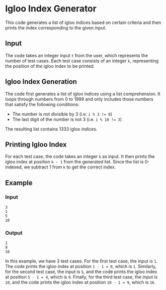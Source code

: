 # Igloo Index Generator

This code generates a list of igloo indices based on certain criteria and then prints the index corresponding to the given input.

## Input

The code takes an integer input `t` from the user, which represents the number of test cases. Each test case consists of an integer `k`, representing the position of the igloo index to be printed.

## Igloo Index Generation

The code first generates a list of igloo indices using a list comprehension. It loops through numbers from 0 to 1999 and only includes those numbers that satisfy the following conditions:
- The number is not divisible by 3 (i.e. `i % 3 != 0`)
- The last digit of the number is not 3 (i.e. `i % 10 != 3`)

The resulting list contains 1333 igloo indices.

## Printing Igloo Index

For each test case, the code takes an integer `k` as input. It then prints the igloo index at position `k - 1` from the generated list. Since the list is 0-indexed, we subtract 1 from `k` to get the correct index.

## Example

### Input
```
3
1
5
10
```

### Output
```
1
9
16
```

In this example, we have 3 test cases. For the first test case, the input is `1`. The code prints the igloo index at position `1 - 1 = 0`, which is `1`. Similarly, for the second test case, the input is `5`, and the code prints the igloo index at position `5 - 1 = 4`, which is `9`. Finally, for the third test case, the input is `10`, and the code prints the igloo index at position `10 - 1 = 9`, which is `16`.